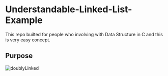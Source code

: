 # Understandable-Linked-List-Example
This repo builted for people who involving with Data Structure in C and this is very easy concept.
## Purpose
![doublyLinked](https://user-images.githubusercontent.com/63451008/113524991-0463bb80-95bb-11eb-8556-f502b31a0415.png)

